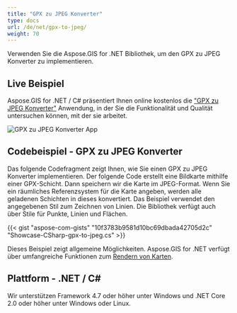 ```yaml
---
title: "GPX zu JPEG Konverter"
type: docs
url: /de/net/gpx-to-jpeg/
weight: 70
---
```


Verwenden Sie die Aspose.GIS for .NET Bibliothek, um den GPX zu JPEG Konverter zu implementieren.

## **Live Beispiel**

Aspose.GIS for .NET / C# präsentiert Ihnen online kostenlos die ["GPX zu JPEG Konverter"](https://products.aspose.app/gis/viewer/gpx-to-jpeg) Anwendung, in der Sie die Funktionalität und Qualität untersuchen können, mit der sie arbeitet.

![GPX zu JPEG Konverter App](viewer.png)

## **Codebeispiel - GPX zu JPEG Konverter**

Das folgende Codefragment zeigt Ihnen, wie Sie einen GPX zu JPEG Konverter implementieren. Der folgende Code erstellt eine Bildkarte mithilfe einer GPX-Schicht. Dann speichern wir die Karte im JPEG-Format. Wenn Sie ein räumliches Referenzsystem für die Karte angeben, werden alle geladenen Schichten in dieses konvertiert.
Das Beispiel verwendet den angegebenen Stil zum Zeichnen von Linien. Die Bibliothek verfügt auch über Stile für Punkte, Linien und Flächen.

{{< gist "aspose-com-gists" "10f3783b9581d10bc69dbada42705d2c" "Showcase-CSharp-gpx-to-jpeg.cs" >}}

Dieses Beispiel zeigt allgemeine Möglichkeiten. Aspose.GIS for .NET verfügt über umfangreiche Funktionen zum [Rendern von Karten](https://docs.aspose.com/gis/net/map-rendering/).

## **Plattform - .NET / C#**

Wir unterstützen Framework 4.7 oder höher unter Windows und .NET Core 2.0 oder höher unter Windows oder Linux.
